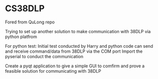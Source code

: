 # CS38DLP
Fored from QuLong repo

Trying to set up another solution to make communication with 38DLP via python platfrom

For python test:
Initial test conducted by Harry and python code can send and receive command/data from 38DLP via the COM port
Import the pyserial to conduct the communication

Create a pyqt application to give a simple GUI to comfirm and prove a feasible solution for communicating with 38DLP
